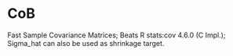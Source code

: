 # CoB
Fast Sample Covariance Matrices; Beats R stats:cov 4.6.0 (C Impl.); Sigma_hat can also be used as shrinkage target.
